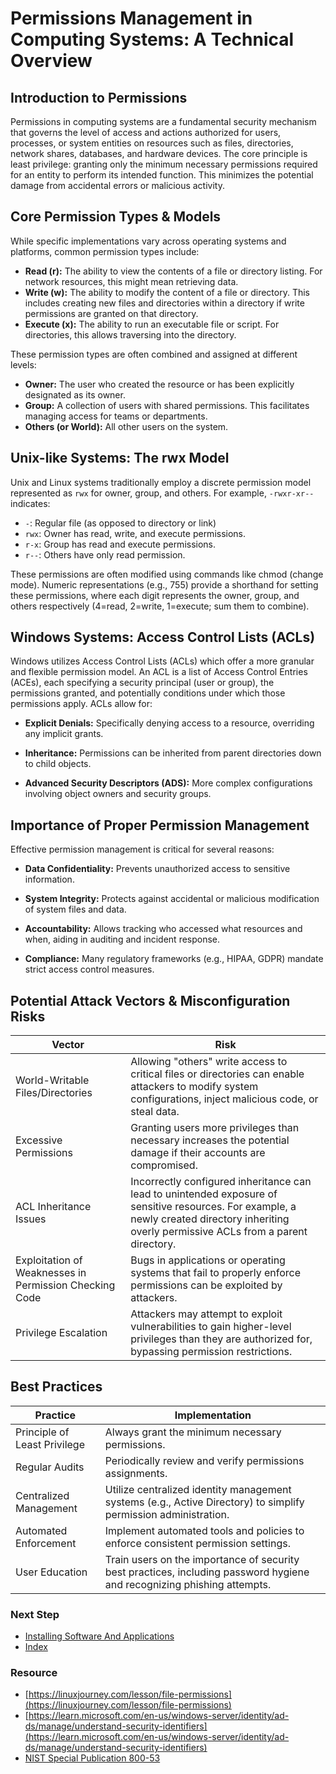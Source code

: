 # Permissions Management in Computing Systems: A Technical Overview
## Introduction to Permissions
Permissions in computing systems are a fundamental security mechanism that governs the level of access and actions authorized for users, processes, or system entities on resources such as files, directories, network shares, databases, and hardware devices. The core principle is least privilege: granting only the minimum necessary permissions required for an entity to perform its intended function. This minimizes the potential damage from accidental errors or malicious activity.

## Core Permission Types & Models
While specific implementations vary across operating systems and platforms, common permission types include:
- **Read (r):** The ability to view the contents of a file or directory listing. For network resources, this might mean retrieving data.
- **Write (w):** The ability to modify the content of a file or directory. This includes creating new files and directories within a directory if write permissions are granted on that directory.
- **Execute (x):** The ability to run an executable file or script. For directories, this allows traversing into the directory.

These permission types are often combined and assigned at different levels:
- **Owner:** The user who created the resource or has been explicitly designated as its owner.
- **Group:** A collection of users with shared permissions. This facilitates managing access for teams or departments.
- **Others (or World):** All other users on the system.

## Unix-like Systems: The rwx Model

Unix and Linux systems traditionally employ a discrete permission model represented as `rwx` for owner, group, and others. For example, `-rwxr-xr--` indicates:

  - `-`: Regular file (as opposed to directory or link)
  - `rwx`: Owner has read, write, and execute permissions.
  - `r-x`: Group has read and execute permissions.
  - `r--`: Others have only read permission.

These permissions are often modified using commands like chmod (change mode). Numeric representations (e.g., 755) provide a shorthand for setting these permissions, where each digit represents the owner, group, and others respectively (4=read, 2=write, 1=execute; sum them to combine).

## Windows Systems: Access Control Lists (ACLs)

Windows utilizes Access Control Lists (ACLs) which offer a more granular and flexible permission model. An ACL is a list of Access Control Entries (ACEs), each specifying a security principal (user or group), the permissions granted, and potentially conditions under which those permissions apply. ACLs allow for:

  - **Explicit Denials:** Specifically denying access to a resource, overriding any implicit grants.

  - **Inheritance:** Permissions can be inherited from parent directories down to child objects.

  - **Advanced Security Descriptors (ADS):** More complex configurations involving object owners and security groups.

## Importance of Proper Permission Management
Effective permission management is critical for several reasons:

  - **Data Confidentiality:** Prevents unauthorized access to sensitive information.
  
  - **System Integrity:** Protects against accidental or malicious modification of system files and data.

  - **Accountability:** Allows tracking who accessed what resources and when, aiding in auditing and incident response.

  - **Compliance:** Many regulatory frameworks (e.g., HIPAA, GDPR) mandate strict access control measures.

## Potential Attack Vectors & Misconfiguration Risks
| Vector | Risk |
|---|---|
| World-Writable Files/Directories | Allowing "others" write access to critical files or directories can enable attackers to modify system configurations, inject malicious code, or steal data. |
| Excessive Permissions | Granting users more privileges than necessary increases the potential damage if their accounts are compromised. |
| ACL Inheritance Issues | Incorrectly configured inheritance can lead to unintended exposure of sensitive resources. For example, a newly created directory inheriting overly permissive ACLs from a parent directory. |
| Exploitation of Weaknesses in Permission Checking Code | Bugs in applications or operating systems that fail to properly enforce permissions can be exploited by attackers. |
| Privilege Escalation | Attackers may attempt to exploit vulnerabilities to gain higher-level privileges than they are authorized for, bypassing permission restrictions. |

## Best Practices
| Practice | Implementation |
|---|---|
| Principle of Least Privilege | Always grant the minimum necessary permissions. |
|Regular Audits | Periodically review and verify permissions assignments. |
|Centralized Management | Utilize centralized identity management systems (e.g., Active Directory) to simplify permission administration. |
| Automated Enforcement | Implement automated tools and policies to enforce consistent permission settings. |
| User Education | Train users on the importance of security best practices, including password hygiene and recognizing phishing attempts. |
### Next Step
- [Installing Software And Applications](https://github.com/Sisu-Sus/CyberSec-RoadMap/blob/main/Operating_Systems/Installing_Software_And_Applications.md)
- [Index](https://github.com/Sisu-Sus/CyberSec-RoadMap/blob/main/index.md)

### Resource
- [https://linuxjourney.com/lesson/file-permissions](https://linuxjourney.com/lesson/file-permissions)
- [https://learn.microsoft.com/en-us/windows-server/identity/ad-ds/manage/understand-security-identifiers](https://learn.microsoft.com/en-us/windows-server/identity/ad-ds/manage/understand-security-identifiers)
- [NIST Special Publication 800-53](https://csrc.nist.gov/publications/detail/sp/800-53/rev-5/final)

